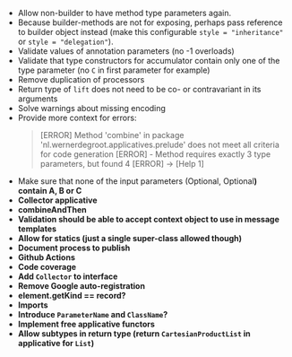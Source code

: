 * Allow non-builder to have method type parameters again.
* Because builder-methods are not for exposing, perhaps pass reference to builder object instead (make this configurable `style = "inheritance"` or `style = "delegation"`).
* Validate values of annotation parameters (no -1 overloads)
* Validate that type constructors for accumulator contain only one of the type parameter (no `C` in first parameter for example)
* Remove duplication of processors
* Return type of `lift` does not need to be co- or contravariant in its arguments
* Solve warnings about missing encoding
* Provide more context for errors:
    > [ERROR] Method 'combine' in package 'nl.wernerdegroot.applicatives.prelude' does not meet all criteria for code generation
    > [ERROR]  - Method requires exactly 3 type parameters, but found 4
    > [ERROR] -> [Help 1]
* Make sure that none of the input parameters (Optional<A>, Optional<B>) contain A, B or C
* Collector applicative
* combineAndThen
* Validation should be able to accept context object to use in message templates
* Allow for statics (just a single super-class allowed though)
* Document process to publish
* Github Actions
* Code coverage
* Add `Collector` to interface
* Remove Google auto-registration
* element.getKind == record?
* Imports
* Introduce `ParameterName` and `ClassName`?
* Implement free applicative functors
* Allow subtypes in return type (return `CartesianProductList` in applicative for `List`)
